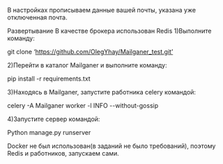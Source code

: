 В настройках прописываем данные вашей почты, указана уже отключенная почта.

Развертывание 
В качестве брокера использован Redis
1)Выполните команду:

git clone ‘https://github.com/OlegYhay/Mailganer_test.git’

2)Перейти в каталог Mailganer и выполните команду:

pip install -r requirements.txt

3)Находясь в Mailganer, запустите работника celery командой:

celery -A Mailganer worker -l INFO --without-gossip

4)Запустите сервер командой:

Python manage.py runserver

Docker не был использован(в заданий не было требований), поэтому Redis и работников, запускаем сами.
